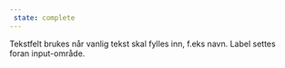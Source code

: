```yaml
---
 state: complete
---
```

Tekstfelt brukes når vanlig tekst skal fylles inn, f.eks navn. Label settes foran input-område.
